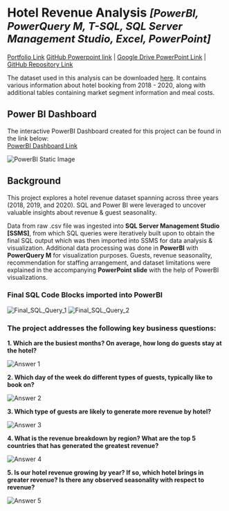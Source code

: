 # Hotel Revenue Analysis *<font size="5"> [PowerBI, PowerQuery M, T-SQL, SQL Server Management Studio, Excel, PowerPoint] </font>*
[Portfolio Link](https://yattavit.github.io/)
[GitHub Powerpoint link](Hotel_Data_Analysis_Project_GitHub.pdf)  |  [Google Drive PowerPoint Link](https://drive.google.com/file/d/14XPS7B5Y_dRGcqi9oYD5UvCYjVFXmwuw/view?usp=sharing)  |  [GitHub Repository Link](https://github.com/YSPAttavit/Hotel-Revenue-Analysis-Project)

The dataset used in this analysis can be downloaded [here](data/original_data/OriginalDataset_hotel_revenue_historical_full-2.xlsx). It contains various information about hotel booking from 2018 - 2020, along with additional tables containing market segment information and meal costs.

## Power BI Dashboard

The interactive PowerBI Dashboard created for this project can be found in the link below:  
[PowerBI Dashboard Link](https://www.novypro.com/project/hotel-revenue-analysis-dashboard)

![PowerBI Static Image](data/image/Hotel_Revenue_Dashboard.png)

## Background
This project explores a hotel revenue dataset spanning across three years (2018, 2019, and 2020). SQL and Power BI were leveraged to uncover valuable insights about revenue & guest seasonality.

Data from raw .csv file was ingested into **SQL Server Management Studio [SSMS]**, from which SQL queries were iteratively built upon to obtain the final SQL output which was then imported into SSMS for data analysis & visualization. Additional data processing was done in **PowerBI** with **PowerQuery M** for visualization purposes. Guests, revenue seasonality, recommendation for staffing arrangement, and dataset limitations were explained in the accompanying **PowerPoint slide** with the help of PowerBI visualizations.

### Final SQL Code Blocks imported into PowerBI

![Final_SQL_Query_1](data/image/Final_SQL_Query_1_ImportToPowerBI.png)
![Final_SQL_Query_2](data/image/Final_SQL_Query_2_ImportToPowerBI.png)

### The project addresses the following key business questions:

**1. Which are the busiest months? On average, how long do guests stay at the hotel?**

![Answer 1](data/image/1.png)

**2. Which day of the week do different types of guests, typically like to book on?**

![Answer 2](data/image/2.png)

**3. Which type of guests are likely to generate more revenue by hotel?**

![Answer 3](data/image/3.png)

**4. What is the revenue breakdown by region? What are the top 5 countries that has generated the greatest revenue?**

![Answer 4](data/image/4.png)

**5. Is our hotel revenue growing by year? If so, which hotel brings in greater revenue? Is there any observed seasonality with respect to revenue?**

![Answer 5](data/image/5.png)
